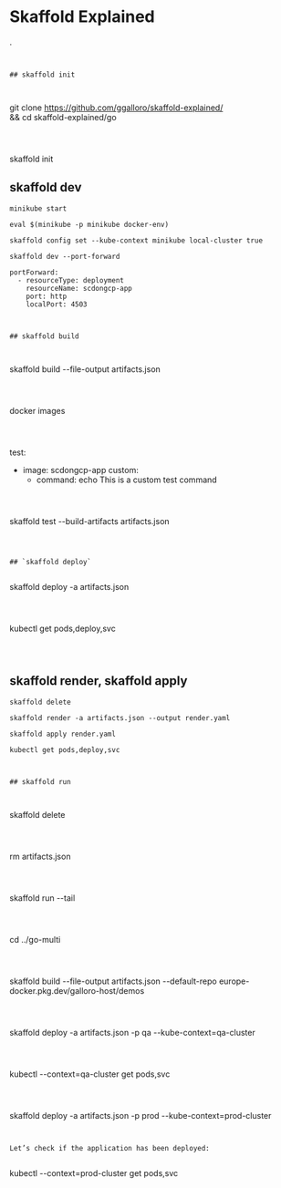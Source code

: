 # Skaffold Explained

. 


```


## skaffold init



```
git clone https://github.com/ggalloro/skaffold-explained/ \
&& cd skaffold-explained/go
```



```
skaffold init



## skaffold dev



```
minikube start
```



```
eval $(minikube -p minikube docker-env)
```



```
skaffold config set --kube-context minikube local-cluster true
```



```
skaffold dev --port-forward
```



```
portForward:
  - resourceType: deployment
    resourceName: scdongcp-app
    port: http
    localPort: 4503
```



```


## skaffold build



```
skaffold build --file-output artifacts.json 
```



```
docker images
```



```
test:
- image: scdongcp-app
  custom:
    - command: echo This is a custom test command
```



```
skaffold test --build-artifacts artifacts.json
```



## `skaffold deploy` 


```
skaffold deploy -a artifacts.json
```



```
kubectl get pods,deploy,svc
```



```


## skaffold render, skaffold apply



```
skaffold delete
```



```
skaffold render -a artifacts.json --output render.yaml
```



```
skaffold apply render.yaml
```



```
kubectl get pods,deploy,svc
```



```


## skaffold run



```
skaffold delete
```



```
rm artifacts.json
```



```
skaffold run --tail
```



```
cd ../go-multi
```



```
skaffold build --file-output artifacts.json --default-repo europe-docker.pkg.dev/galloro-host/demos
```



```
skaffold deploy -a artifacts.json -p qa --kube-context=qa-cluster
```



```
kubectl --context=qa-cluster get pods,svc
```



```
skaffold deploy -a artifacts.json -p prod --kube-context=prod-cluster
```


Let’s check if the application has been deployed:


```
kubectl --context=prod-cluster get pods,svc
```


